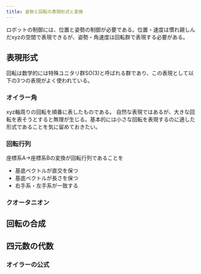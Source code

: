 ```yaml
---
title: 姿勢と回転の表現形式と変換
---
```


ロボットの制御には、位置と姿勢の制御が必要である。位置・速度は慣れ親しんだxyzの空間で表現できるが、姿勢・角速度は回転群で表現する必要がある。

## 表現形式

回転は数学的には特殊ユニタリ群SO(3)と呼ばれる群であり、この表現として以下の3つの表現がよく使われている。

### オイラー角

xyz軸周りの回転を順番に表したものである。
自然な表現ではあるが、大きな回転を表そうとすると無理が生じる。基本的には小さな回転を表現するのに適した形式であることを気に留めておきたい。

### 回転行列

座標系A→座標系Bの変換が回転行列であることを

- 基底ベクトルが直交を保つ
- 基底ベクトルが長さを保つ
- 右手系・左手系が一致する

### クオータニオン

## 回転の合成

## 四元数の代数

### オイラーの公式
